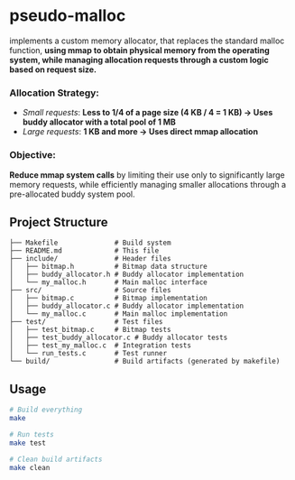# pseudo-malloc

implements a custom memory allocator, that replaces the standard malloc function, **using mmap to obtain physical memory from the operating system, while managing allocation requests through a custom logic based on request size.**

### Allocation Strategy:

- _Small requests_: **Less to 1/4 of a page size (4 KB / 4 = 1 KB) → Uses buddy allocator with a total pool of 1 MB**
- _Large requests_: **1 KB and more → Uses direct mmap allocation**

### Objective:

**Reduce mmap system calls** by limiting their use only to significantly large memory requests, while efficiently managing smaller allocations through a pre-allocated buddy system pool.

## Project Structure

```
├── Makefile              # Build system
├── README.md             # This file
├── include/              # Header files
│   ├── bitmap.h          # Bitmap data structure
│   ├── buddy_allocator.h # Buddy allocator implementation
│   └── my_malloc.h       # Main malloc interface
├── src/                  # Source files
│   ├── bitmap.c          # Bitmap implementation
│   ├── buddy_allocator.c # Buddy allocator implementation
│   └── my_malloc.c       # Main malloc implementation
├── test/                 # Test files
│   ├── test_bitmap.c     # Bitmap tests
│   ├── test_buddy_allocator.c # Buddy allocator tests
│   ├── test_my_malloc.c  # Integration tests
│   └── run_tests.c       # Test runner
└── build/                # Build artifacts (generated by makefile)
```

## Usage

```bash
# Build everything
make

# Run tests
make test

# Clean build artifacts
make clean
```
